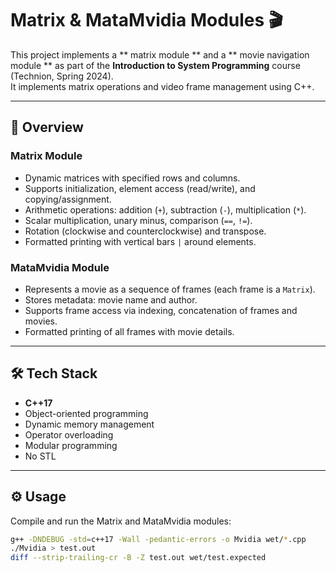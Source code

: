 # Matrix & MataMvidia Modules 🎬

This project implements a ** matrix module ** and a ** movie navigation module ** as part of the **Introduction to System Programming** course (Technion, Spring 2024).  
It implements matrix operations and video frame management using C++.

---

## 📖 Overview

### Matrix Module
- Dynamic matrices with specified rows and columns.  
- Supports initialization, element access (read/write), and copying/assignment.  
- Arithmetic operations: addition (`+`), subtraction (`-`), multiplication (`*`).  
- Scalar multiplication, unary minus, comparison (`==`, `!=`).  
- Rotation (clockwise and counterclockwise) and transpose.  
- Formatted printing with vertical bars `|` around elements.  

### MataMvidia Module
- Represents a movie as a sequence of frames (each frame is a `Matrix`).  
- Stores metadata: movie name and author.  
- Supports frame access via indexing, concatenation of frames and movies.  
- Formatted printing of all frames with movie details.

---

## 🛠️ Tech Stack
- **C++17**  
- Object-oriented programming  
- Dynamic memory management  
- Operator overloading  
- Modular programming  
- No STL
  
---

## ⚙️ Usage

Compile and run the Matrix and MataMvidia modules:
```bash
g++ -DNDEBUG -std=c++17 -Wall -pedantic-errors -o Mvidia wet/*.cpp
./Mvidia > test.out
diff --strip-trailing-cr -B -Z test.out wet/test.expected
```
